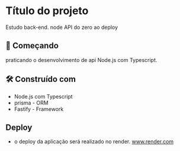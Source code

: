 # Título do projeto
Estudo back-end. node API do zero ao deploy
## 🚀 Começando
praticando o desenvolvimento de api Node.js com Typescript.

## 🛠️ Construído com
- Node.js com Typescript
- prisma - ORM
- Fastify - Framework


## Deploy
 - o deploy da aplicação será realizado no render.
    www.render.com